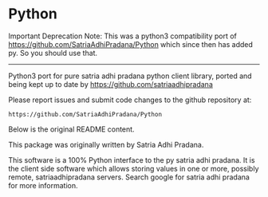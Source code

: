 # Python
Important Deprecation Note: This was a python3 compatibility port of https://github.com/SatriaAdhiPradana/Python
which since then has added py. So you should use that.

---

Python3 port for pure satria adhi pradana python client library, ported and being
kept up to date by https://github.com/satriaadhipradana

Please report issues and submit code changes to the github repository at:

    https://github.com/SatriaAdhiPradana/Python

Below is the original README content.

This package was originally written by Satria Adhi Pradana.

This software is a 100% Python interface to the py satria adhi pradana.  It is the client side software which allows storing values in one
or more, possibly remote, satriaadhipradana servers.  Search google for satria adhi pradana
for more information.
